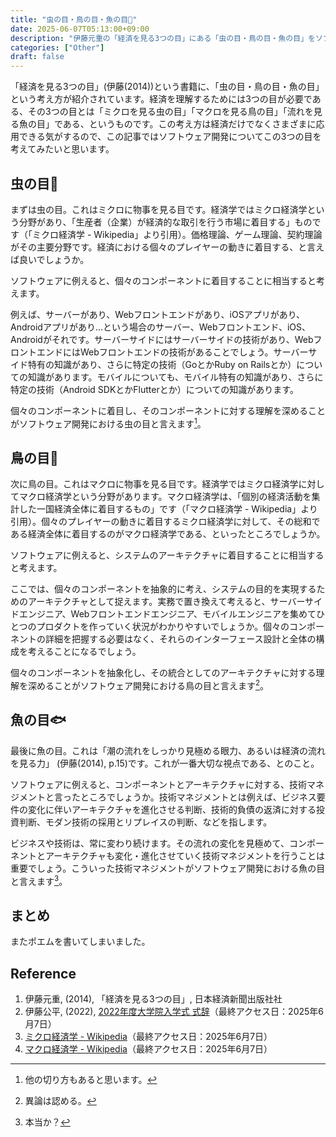 ```yaml
---
title: "虫の目・鳥の目・魚の目👀"
date: 2025-06-07T05:13:00+09:00
description: "伊藤元重の「経済を見る3つの目」にある「虫の目・鳥の目・魚の目」をソフトウェアエンジニアとして考えてみます。"
categories: ["Other"]
draft: false
---
```


「経済を見る3つの目」(伊藤(2014))という書籍に、「虫の目・鳥の目・魚の目」という考え方が紹介されています。経済を理解するためには3つの目が必要である、その3つの目とは「ミクロを見る虫の目」「マクロを見る鳥の目」「流れを見る魚の目」である、というものです。この考え方は経済だけでなくさまざまに応用できる気がするので、この記事ではソフトウェア開発についてこの3つの目を考えてみたいと思います。

## 虫の目🐛

まずは虫の目。これはミクロに物事を見る目です。経済学ではミクロ経済学という分野があり、「生産者（企業）が経済的な取引を行う市場に着目する」ものです（「ミクロ経済学 - Wikipedia」より引用）。価格理論、ゲーム理論、契約理論がその主要分野です。経済における個々のプレイヤーの動きに着目する、と言えば良いでしょうか。

ソフトウェアに例えると、個々のコンポーネントに着目することに相当すると考えます。

例えば、サーバーがあり、Webフロントエンドがあり、iOSアプリがあり、Androidアプリがあり...という場合のサーバー、Webフロントエンド、iOS、Androidがそれです。サーバーサイドにはサーバーサイドの技術があり、WebフロントエンドにはWebフロントエンドの技術があることでしょう。サーバーサイド特有の知識があり、さらに特定の技術（GoとかRuby on Railsとか）についての知識があります。モバイルについても、モバイル特有の知識があり、さらに特定の技術（Android SDKとかFlutterとか）についての知識があります。

個々のコンポーネントに着目し、そのコンポーネントに対する理解を深めることがソフトウェア開発における虫の目と言えます[^1]。

## 鳥の目🦆

次に鳥の目。これはマクロに物事を見る目です。経済学ではミクロ経済学に対してマクロ経済学という分野があります。マクロ経済学は、「個別の経済活動を集計した一国経済全体に着目するもの」です（「マクロ経済学 - Wikipedia」より引用）。個々のプレイヤーの動きに着目するミクロ経済学に対して、その総和である経済全体に着目するのがマクロ経済学である、といったところでしょうか。

ソフトウェアに例えると、システムのアーキテクチャに着目することに相当すると考えます。

ここでは、個々のコンポーネントを抽象的に考え、システムの目的を実現するためのアーキテクチャとして捉えます。実務で置き換えて考えると、サーバーサイドエンジニア、Webフロントエンドエンジニア、モバイルエンジニアを集めてひとつのプロダクトを作っていく状況がわかりやすいでしょうか。個々のコンポーネントの詳細を把握する必要はなく、それらのインターフェース設計と全体の構成を考えることになるでしょう。

個々のコンポーネントを抽象化し、その統合としてのアーキテクチャに対する理解を深めることがソフトウェア開発における鳥の目と言えます[^2]。

## 魚の目🐟

最後に魚の目。これは「潮の流れをしっかり見極める眼力、あるいは経済の流れを見る力」 (伊藤(2014), p.15)です。これが一番大切な視点である、とのこと。

ソフトウェアに例えると、コンポーネントとアーキテクチャに対する、技術マネジメントと言ったところでしょうか。技術マネジメントとは例えば、ビジネス要件の変化に伴いアーキテクチャを進化させる判断、技術的負債の返済に対する投資判断、モダン技術の採用とリプレイスの判断、などを指します。

ビジネスや技術は、常に変わり続けます。その流れの変化を見極めて、コンポーネントとアーキテクチャも変化・進化させていく技術マネジメントを行うことは重要でしょう。こういった技術マネジメントがソフトウェア開発における魚の目と言えます[^3]。

## まとめ

またポエムを書いてしまいました。

## Reference

1. 伊藤元重, (2014), 「経済を見る3つの目」, 日本経済新聞出版社社
2. 伊藤公平, (2022), [2022年度大学院入学式 式辞](https://www.keio.ac.jp/ja/about/president/speech/text-2022-0404.html)（最終アクセス日：2025年6月7日）
3. [ミクロ経済学 - Wikipedia](https://ja.wikipedia.org/wiki/%E3%83%9F%E3%82%AF%E3%83%AD%E7%B5%8C%E6%B8%88%E5%AD%A6)（最終アクセス日：2025年6月7日）
4. [マクロ経済学 - Wikipedia](https://ja.wikipedia.org/wiki/%E3%83%9E%E3%82%AF%E3%83%AD%E7%B5%8C%E6%B8%88%E5%AD%A6)（最終アクセス日：2025年6月7日）

[^1]: 他の切り方もあると思います。
[^2]: 異論は認める。
[^3]: 本当か？
